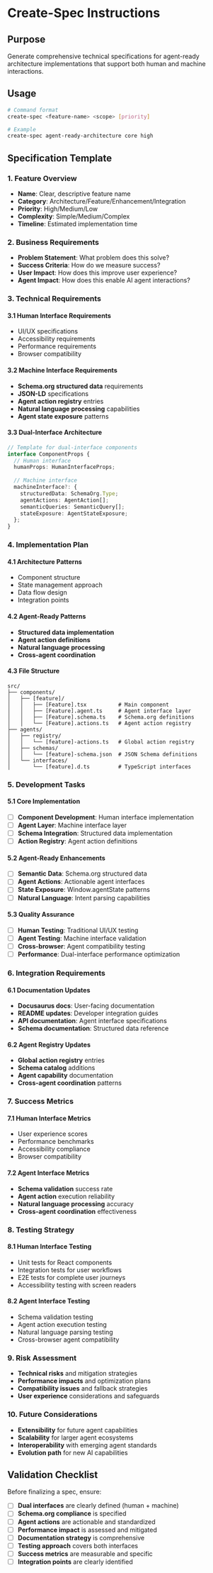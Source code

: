 # Create-Spec Instructions

## Purpose
Generate comprehensive technical specifications for agent-ready architecture implementations that support both human and machine interactions.

## Usage
```bash
# Command format
create-spec <feature-name> <scope> [priority]

# Example
create-spec agent-ready-architecture core high
```

## Specification Template

### 1. **Feature Overview**
- **Name**: Clear, descriptive feature name
- **Category**: Architecture/Feature/Enhancement/Integration
- **Priority**: High/Medium/Low
- **Complexity**: Simple/Medium/Complex
- **Timeline**: Estimated implementation time

### 2. **Business Requirements**
- **Problem Statement**: What problem does this solve?
- **Success Criteria**: How do we measure success?
- **User Impact**: How does this improve user experience?
- **Agent Impact**: How does this enable AI agent interactions?

### 3. **Technical Requirements**

#### 3.1 **Human Interface Requirements**
- UI/UX specifications
- Accessibility requirements
- Performance requirements
- Browser compatibility

#### 3.2 **Machine Interface Requirements**
- **Schema.org structured data** requirements
- **JSON-LD** specifications  
- **Agent action registry** entries
- **Natural language processing** capabilities
- **Agent state exposure** patterns

#### 3.3 **Dual-Interface Architecture**
```typescript
// Template for dual-interface components
interface ComponentProps {
  // Human interface
  humanProps: HumanInterfaceProps;
  
  // Machine interface
  machineInterface?: {
    structuredData: SchemaOrg.Type;
    agentActions: AgentAction[];
    semanticQueries: SemanticQuery[];
    stateExposure: AgentStateExposure;
  };
}
```

### 4. **Implementation Plan**

#### 4.1 **Architecture Patterns**
- Component structure
- State management approach
- Data flow design
- Integration points

#### 4.2 **Agent-Ready Patterns**
- **Structured data implementation**
- **Agent action definitions**
- **Natural language processing**
- **Cross-agent coordination**

#### 4.3 **File Structure**
```
src/
├── components/
│   ├── [feature]/
│   │   ├── [Feature].tsx          # Main component
│   │   ├── [Feature].agent.ts     # Agent interface layer
│   │   ├── [Feature].schema.ts    # Schema.org definitions
│   │   └── [Feature].actions.ts   # Agent action registry
├── agents/
│   ├── registry/
│   │   └── [feature]-actions.ts   # Global action registry
│   ├── schemas/
│   │   └── [feature]-schema.json  # JSON Schema definitions
│   └── interfaces/
│       └── [feature].d.ts         # TypeScript interfaces
```

### 5. **Development Tasks**

#### 5.1 **Core Implementation**
- [ ] **Component Development**: Human interface implementation
- [ ] **Agent Layer**: Machine interface layer
- [ ] **Schema Integration**: Structured data implementation
- [ ] **Action Registry**: Agent action definitions

#### 5.2 **Agent-Ready Enhancements**
- [ ] **Semantic Data**: Schema.org structured data
- [ ] **Agent Actions**: Actionable agent interfaces
- [ ] **State Exposure**: Window.agentState patterns
- [ ] **Natural Language**: Intent parsing capabilities

#### 5.3 **Quality Assurance**
- [ ] **Human Testing**: Traditional UI/UX testing
- [ ] **Agent Testing**: Machine interface validation
- [ ] **Cross-browser**: Agent compatibility testing
- [ ] **Performance**: Dual-interface performance optimization

### 6. **Integration Requirements**

#### 6.1 **Documentation Updates**
- **Docusaurus docs**: User-facing documentation
- **README updates**: Developer integration guides
- **API documentation**: Agent interface specifications
- **Schema documentation**: Structured data reference

#### 6.2 **Agent Registry Updates**
- **Global action registry** entries
- **Schema catalog** additions
- **Agent capability** documentation
- **Cross-agent coordination** patterns

### 7. **Success Metrics**

#### 7.1 **Human Interface Metrics**
- User experience scores
- Performance benchmarks
- Accessibility compliance
- Browser compatibility

#### 7.2 **Agent Interface Metrics**
- **Schema validation** success rate
- **Agent action** execution reliability
- **Natural language processing** accuracy
- **Cross-agent coordination** effectiveness

### 8. **Testing Strategy**

#### 8.1 **Human Interface Testing**
- Unit tests for React components
- Integration tests for user workflows
- E2E tests for complete user journeys
- Accessibility testing with screen readers

#### 8.2 **Agent Interface Testing**
- Schema validation testing
- Agent action execution testing
- Natural language parsing testing
- Cross-browser agent compatibility

### 9. **Risk Assessment**
- **Technical risks** and mitigation strategies
- **Performance impacts** and optimization plans
- **Compatibility issues** and fallback strategies
- **User experience** considerations and safeguards

### 10. **Future Considerations**
- **Extensibility** for future agent capabilities
- **Scalability** for larger agent ecosystems
- **Interoperability** with emerging agent standards
- **Evolution path** for new AI capabilities

## Validation Checklist

Before finalizing a spec, ensure:
- [ ] **Dual interfaces** are clearly defined (human + machine)
- [ ] **Schema.org compliance** is specified
- [ ] **Agent actions** are actionable and standardized
- [ ] **Performance impact** is assessed and mitigated
- [ ] **Documentation strategy** is comprehensive
- [ ] **Testing approach** covers both interfaces
- [ ] **Success metrics** are measurable and specific
- [ ] **Integration points** are clearly identified